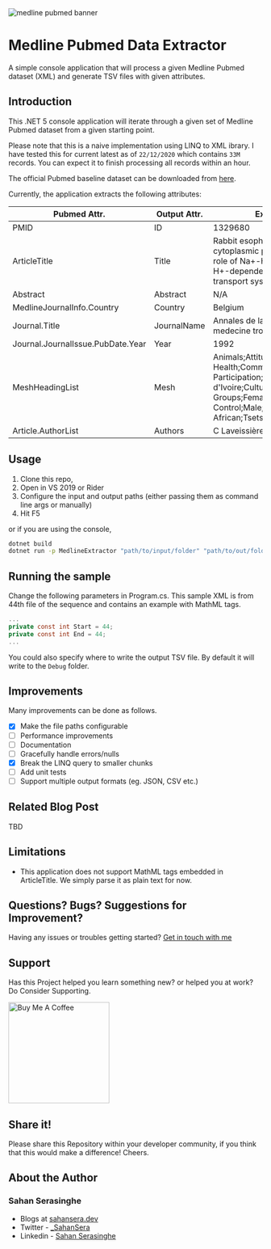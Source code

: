 <img src="img/readme-cover.jpg" alt="medline pubmed banner" align="center" />

# Medline Pubmed Data Extractor
A simple console application that will process a given Medline Pubmed dataset (XML) and generate TSV files with given attributes.

## Introduction
This .NET 5 console application will iterate through a given set of Medline Pubmed dataset from a given starting point.

Please note that this is a naive implementation using LINQ to XML ibrary. I have tested this for current latest as of `22/12/2020` which contains `33M` records. You can expect it to finish processing all records within an hour.

The official Pubmed baseline dataset can be downloaded from [here](https://ftp.ncbi.nlm.nih.gov/pubmed/baseline/).

Currently, the application extracts the following attributes:

| Pubmed Attr.                      | Output Attr. | Example                                                                                                                                                        |
|-----------------------------------|--------------|----------------------------------------------------------------------------------------------------------------------------------------------------------------|
| PMID                              | ID           | 1329680                                                                                                                                                        |
| ArticleTitle                      | Title        | Rabbit esophageal cell cytoplasmic pH regulation: role of Na+-H+ antiport and H+-dependent HCO3- transport systems.                                            |
| Abstract                          | Abstract     | N/A                                                                                                                                                            |
| MedlineJournalInfo.Country        | Country      | Belgium                                                                                                                                                        |
| Journal.Title                     | JournalName  | Annales de la Societe belge de medecine tropicale                                                                                                              |
| Journal.JournalIssue.PubDate.Year | Year         | 1992                                                                                                                                                           |
| MeshHeadingList                   | Mesh         | Animals;Attitude to Health;Community Participation;Cote d'Ivoire;Culture;Ethnic Groups;Female;Humans;Insect Control;Male;Trypanosomiasis, African;Tsetse Flies |
| Article.AuthorList                | Authors      | C Laveissière;H H Meda                                                                                                                                         |

## Usage

1. Clone this repo, 
2. Open in VS 2019 or Rider
3. Configure the input and output paths (either passing them as command line args or manually)
4. Hit F5

or if you are using the console,

```bash
dotnet build
dotnet run -p MedlineExtractor "path/to/input/folder" "path/to/out/folder"
```

## Running the sample

Change the following parameters in Program.cs. This sample XML is from 44th file of the sequence and contains an example with MathML tags.

```csharp
...
private const int Start = 44;
private const int End = 44;
...
```

You could also specify where to write the output TSV file. By default it will write to the `Debug` folder.

## Improvements
Many improvements can be done as follows.

 - [x] Make the file paths configurable
 - [ ] Performance improvements
 - [ ] Documentation
 - [ ] Gracefully handle errors/nulls
 - [x] Break the LINQ query to smaller chunks
 - [ ] Add unit tests
 - [ ] Support multiple output formats (eg. JSON, CSV etc.)

## Related Blog Post
TBD

## Limitations

 - This application does not support MathML tags embedded in ArticleTitle. We simply parse it as plain text for now.

## Questions? Bugs? Suggestions for Improvement?
Having any issues or troubles getting started? [Get in touch with me](https://sahansera.dev/contact/) 

## Support
Has this Project helped you learn something new? or helped you at work? Do Consider Supporting.

<a href="https://www.buymeacoffee.com/sahan" target="_blank"><img src="https://cdn.buymeacoffee.com/buttons/default-orange.png" alt="Buy Me A Coffee" width="200"  ></a>

## Share it!
Please share this Repository within your developer community, if you think that this would make a difference! Cheers.

## About the Author
### Sahan Serasinghe
- Blogs at [sahansera.dev](https://sahansera.dev/)
- Twitter - [_SahanSera](https://www.twitter.com/_SahanSera)
- Linkedin - [Sahan Serasinghe](https://www.linkedin.com/in/sahanserasinghe/)
